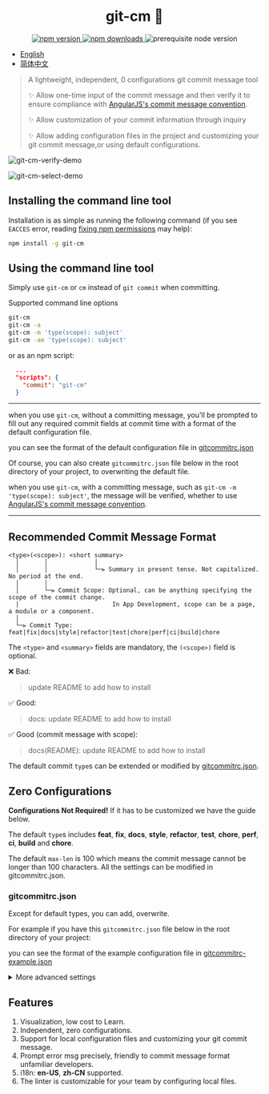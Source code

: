 <h1 align="center">git-cm 👋</h1>

<p  align="center">
  <a href="https://www.npmjs.com/package/git-cm">
    <img src="https://img.shields.io/npm/v/git-cm.svg" alt="npm version" />
  </a>
  <a href="https://www.npmjs.com/package/git-cm">
    <img src="https://img.shields.io/npm/dm/git-cm.svg" alt="npm downloads" />
  </a>
  <img src="https://img.shields.io/badge/node-%3E%3D%2016.0.0-blue.svg" alt="prerequisite node version" />
</p>

- [English](https://github.com/chenyajin/git-cm/blob/main/README.md)
- [简体中文](https://github.com/chenyajin/git-cm/blob/main/README-zh.md)

> A lightweight, independent, 0 configurations git commit message tool
>
> ✨ Allow one-time input of the commit message and then verify it to ensure compliance with [AngularJS's commit message convention](https://github.com/angular/angular.js/blob/master/DEVELOPERS.md#-git-commit-guidelines).
>
> ✨ Allow customization of your commit information through inquiry
>
> ✨ Allow adding configuration files in the project and customizing your git commit message,or using default configurations.

![git-cm-verify-demo](https://raw.githubusercontent.com/chenyajin/git-cm/dev/assets/messsage_verify_en.png)

![git-cm-select-demo](https://raw.githubusercontent.com/chenyajin/git-cm/dev/assets/select_success_en.png)

## Installing the command line tool

Installation is as simple as running the following command (if you see `EACCES` error, reading [fixing npm permissions](https://docs.npmjs.com/getting-started/fixing-npm-permissions) may help):

```sh
npm install -g git-cm
```

## Using the command line tool

Simply use `git-cm` or `cm` instead of `git commit` when committing.

Supported command line options

```sh
git-cm
git-cm -a
git-cm -m 'type(scope): subject'
git-cm -am 'type(scope): subject'
```

or as an npm script:

```json
  ...
  "scripts": {
    "commit": "git-cm"
  }
```

---

when you use `git-cm`, without a committing message, you'll be prompted to fill out any required commit fields at commit time with a format of the default configuration file.

you can see the format of the default configuration file in [gitcommitrc.json](https://github.com/chenyajin/git-cm/blob/main/gitcommitrc.json)

Of course, you can also create `gitcommitrc.json` file below in the root directory of your project, to overwriting the default file.

when you use `git-cm`, with a committing message, such as `git-cm -m 'type(scope): subject'`, the message will be verified, whether to use [AngularJS's commit message convention](https://github.com/angular/angular.js/blob/master/DEVELOPERS.md#-git-commit-guidelines).

---

## Recommended Commit Message Format

```
<type>(<scope>): <short summary>
  │       │             │
  │       │             └─⫸ Summary in present tense. Not capitalized. No period at the end.
  │       │
  │       └─⫸ Commit Scope: Optional, can be anything specifying the scope of the commit change.
  |                          In App Development, scope can be a page, a module or a component.
  │
  └─⫸ Commit Type: feat|fix|docs|style|refactor|test|chore|perf|ci|build|chore
```

The `<type>` and `<summary>` fields are mandatory, the `(<scope>)` field is optional.

❌ Bad:

> update README to add how to install

✅ Good:

> docs: update README to add how to install

✅ Good (commit message with scope):

> docs(README): update README to add how to install

The default commit `type`s can be extended or modified by [gitcommitrc.json](https://github.com/chenyajin/git-cm/blob/main/README.md#gitcommitrc.json).

## Zero Configurations

**Configurations Not Required!** If it has to be customized we have the guide below.

The default `type`s includes **feat**, **fix**, **docs**, **style**, **refactor**, **test**, **chore**, **perf**, **ci**, **build** and **chore**.

The default `max-len` is 100 which means the commit message cannot be longer than 100 characters. All the settings can be modified in gitcommitrc.json.

### gitcommitrc.json

Except for default types, you can add, overwrite.

For example if you have this `gitcommitrc.json` file below in the root directory of your project:

you can see the format of the example configuration file in [gitcommitrc-example.json](https://github.com/chenyajin/git-cm/blob/main/gitcommitrc-example.json)

<details>
 <summary>More advanced settings</summary>

```json
{
  "types": [
    {
      "value": "feat",
      "name": "A new feature "
    },
    {
      "value": "fix",
      "name": "A bug fix "
    },
    {
      "value": "docs",
      "name": "Documentation only changes "
    },
    {
      "value": "style",
      "name": "Changes that do not affect the meaning of the code (white-space, formatting, missing semi-colons, etc) "
    },
    {
      "value": "refactor",
      "name": "A code change that neither fixes a bug nor adds a feature "
    },
    {
      "value": "perf",
      "name": "A code change that improves performance"
    },
    {
      "value": "test",
      "name": "Adding missing tests or correcting existing tests"
    },
    {
      "value": "ci",
      "name": "Changes to your CI configuration files and scripts"
    },
    {
      "value": "build",
      "name": "Changes that affect the build system or external dependencies"
    },
    {
      "value": "chore",
      "name": "Changes to the build process or auxiliary tools and libraries such as documentation generation."
    }
  ],
  "messages": {
    "type": "(type) Select the type of change that you're committing: (Use arrow keys)",
    "scope": "(scope) Write a brief description of the scope of impact:",
    "subject": "(subject) Write a short, imperative tense description of the change:",
    "body": "(body) Provide a longer description of change, Wrap with :\n",
    "footer": "(footer) List any breaking changes:"
  },
  "maxLen": 100,
  "minLen": 0,
  "subjectLimit": 50,
  "skipQuestions": ["body", "footer"],
  "scopeRequired": false,
  "lang": "en-US"
}
```

</details>

## Features

1. Visualization, low cost to Learn.
2. Independent, zero configurations.
3. Support for local configuration files and customizing your git commit message.
4. Prompt error msg precisely, friendly to commit message format unfamiliar developers.
5. i18n: **en-US**, **zh-CN** supported.
6. The linter is customizable for your team by configuring local files.

```

```
